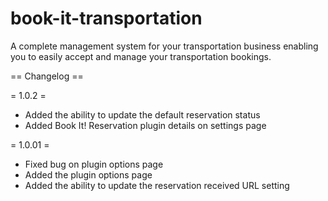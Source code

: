 book-it-transportation
======================

A complete management system for your transportation business enabling you to easily accept and manage your transportation bookings.

== Changelog ==

= 1.0.2 =
* Added the ability to update the default reservation status
* Added Book It! Reservation plugin details on settings page
 
= 1.0.01 =
* Fixed bug on plugin options page
* Added the plugin options page
* Added the ability to update the reservation received URL setting